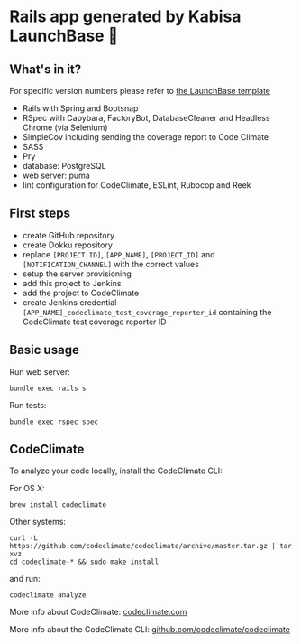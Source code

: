 # Rails app generated by Kabisa LaunchBase :rocket:

## What's in it?

For specific version numbers please refer to
[the LaunchBase template](https://github.com/kabisa/launch-base/tree/master/templates/launch_base_default_template.rb)

- Rails with Spring and Bootsnap
- RSpec with Capybara, FactoryBot, DatabaseCleaner and Headless Chrome (via Selenium)
- SimpleCov including sending the coverage report to Code Climate
- SASS
- Pry
- database: PostgreSQL
- web server: puma
- lint configuration for CodeClimate, ESLint, Rubocop and Reek

## First steps

- create GitHub repository
- create Dokku repository
- replace `[PROJECT ID]`, `[APP_NAME]`, `[PROJECT_ID]` and `[NOTIFICATION_CHANNEL]` with the correct values
- setup the server provisioning
- add this project to Jenkins
- add the project to CodeClimate
- create Jenkins credential `[APP_NAME]_codeclimate_test_coverage_reporter_id` containing the CodeClimate test
  coverage reporter ID

## Basic usage

Run web server:

```
bundle exec rails s
```

Run tests:

```
bundle exec rspec spec
```

## CodeClimate

To analyze your code locally, install the CodeClimate CLI:

For OS X:

```
brew install codeclimate
```

Other systems:

```
curl -L https://github.com/codeclimate/codeclimate/archive/master.tar.gz | tar xvz
cd codeclimate-* && sudo make install
```

and run:

```
codeclimate analyze
```

More info about CodeClimate: [codeclimate.com](https://codeclimate.com)

More info about the CodeClimate CLI: [github.com/codeclimate/codeclimate](https://github.com/codeclimate/codeclimate)
